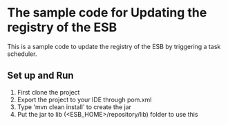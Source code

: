 # The sample code for Updating the registry of the ESB 

This is a sample code to update the registry of the ESB by triggering a task scheduler.

## Set up and Run

1. First clone the project
2. Export the project to your IDE through pom.xml
3. Type 'mvn clean install' to create the jar
4. Put the jar to lib (<ESB_HOME>/repository/lib) folder to use this
